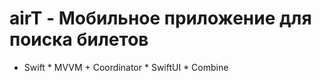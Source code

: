 # airT - Мобильное приложение для поиска билетов
* Swift
﻿﻿* MVVM + Coordinator
﻿﻿* SwiftUI
﻿﻿* Combine
